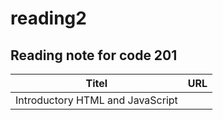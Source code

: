 # reading2
## Reading note for code 201


| Titel                           |    URL |
|---------------------------------|--------|
|Introductory HTML and JavaScript |        |
